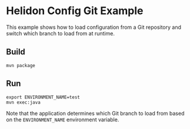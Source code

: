 
# Helidon Config Git Example

This example shows how to load configuration from a Git repository
and switch which branch to load from at runtime.

## Build

```
mvn package
```

## Run

```
export ENVIRONMENT_NAME=test
mvn exec:java
```

Note that the application determines which Git branch to load from
based on the `ENVIRONMENT_NAME` environment variable.
